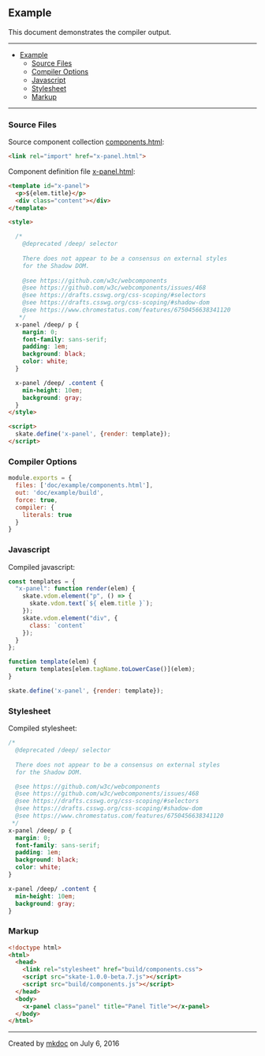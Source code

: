 ## Example

This document demonstrates the compiler output.

---

- [Example](#example)
  - [Source Files](#source-files)
  - [Compiler Options](#compiler-options)
  - [Javascript](#javascript)
  - [Stylesheet](#stylesheet)
  - [Markup](#markup)

---

### Source Files

Source component collection [components.html](https://github.com/tmpfs/trucks/blob/master/doc/example/components.html):

```html
<link rel="import" href="x-panel.html">
```

Component definition file [x-panel.html](https://github.com/tmpfs/trucks/blob/master/doc/example/x-panel.html):

```html
<template id="x-panel">
  <p>${elem.title}</p>
  <div class="content"></div>
</template>

<style>

  /*
    @deprecated /deep/ selector
    
    There does not appear to be a consensus on external styles 
    for the Shadow DOM.
  
    @see https://github.com/w3c/webcomponents
    @see https://github.com/w3c/webcomponents/issues/468
    @see https://drafts.csswg.org/css-scoping/#selectors
    @see https://drafts.csswg.org/css-scoping/#shadow-dom
    @see https://www.chromestatus.com/features/6750456638341120
   */
  x-panel /deep/ p {
    margin: 0;
    font-family: sans-serif;
    padding: 1em;
    background: black;
    color: white;
  }

  x-panel /deep/ .content {
    min-height: 10em;
    background: gray;
  }
</style>

<script>
  skate.define('x-panel', {render: template});
</script>
```

### Compiler Options

```javascript
module.exports = {
  files: ['doc/example/components.html'],
  out: 'doc/example/build',
  force: true,
  compiler: {
    literals: true
  }
}
```

### Javascript

Compiled javascript:

```javascript
const templates = {
  "x-panel": function render(elem) {
    skate.vdom.element("p", () => {
      skate.vdom.text(`${ elem.title }`);
    });
    skate.vdom.element("div", {
      class: `content`
    });
  }
};

function template(elem) {
  return templates[elem.tagName.toLowerCase()](elem);
}

skate.define('x-panel', {render: template});
```

### Stylesheet

Compiled stylesheet:

```css
/*
  @deprecated /deep/ selector
  
  There does not appear to be a consensus on external styles 
  for the Shadow DOM.

  @see https://github.com/w3c/webcomponents
  @see https://github.com/w3c/webcomponents/issues/468
  @see https://drafts.csswg.org/css-scoping/#selectors
  @see https://drafts.csswg.org/css-scoping/#shadow-dom
  @see https://www.chromestatus.com/features/6750456638341120
 */
x-panel /deep/ p {
  margin: 0;
  font-family: sans-serif;
  padding: 1em;
  background: black;
  color: white;
}

x-panel /deep/ .content {
  min-height: 10em;
  background: gray;
}
```

### Markup

```html
<!doctype html>
<html>
  <head>
    <link rel="stylesheet" href="build/components.css">
    <script src="skate-1.0.0-beta.7.js"></script>
    <script src="build/components.js"></script>
  </head>
  <body>
    <x-panel class="panel" title="Panel Title"></x-panel>
  </body>
</html>
```

---

Created by [mkdoc](https://github.com/mkdoc/mkdoc) on July 6, 2016

[trucks]: https://github.com/tmpfs/trucks
[trucks-cli]: https://github.com/tmpfs/trucks/blob/master/packages/trucks-cli
[skatejs]: https://github.com/skatejs/skatejs
[webcomponents]: https://github.com/w3c/webcomponents
[shadow-dom]: https://w3c.github.io/webcomponents/spec/shadow/
[custom-elements]: https://www.w3.org/TR/custom-elements/
[html-imports]: https://w3c.github.io/webcomponents/spec/imports/
[html-templates]: https://html.spec.whatwg.org/multipage/scripting.html#the-template-element
[polymer]: https://www.polymer-project.org/1.0/
[react]: https://facebook.github.io/react/
[react-webcomponents]: https://github.com/facebook/react/issues/5052
[react-integration]: https://github.com/skatejs/react-integration
[mozilla-webcomponents]: https://hacks.mozilla.org/2014/12/mozilla-and-web-components/
[csp]: http://content-security-policy.com/
[npm]: https://www.npmjs.com/
[postcss]: https://github.com/postcss/postcss
[mkdoc]: https://github.com/mkdoc/mkdoc
[mkapi]: https://github.com/mkdoc/mkapi
[mkparse]: https://github.com/mkdoc/mkparse
[jshint]: http://jshint.com
[jscs]: http://jscs.info

